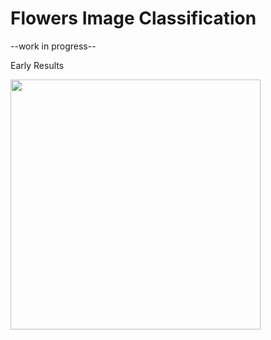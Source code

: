 # Flowers Image Classification

--work in progress--

Early Results 
<p>
  <img src="https://github.com/luis-a-miranda/Flowers-Image-Classification-using-Tensorflow/blob/main/early_results.png" height="400">
</p>
